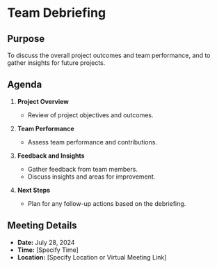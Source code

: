 # Team Debriefing

## Purpose
To discuss the overall project outcomes and team performance, and to gather insights for future projects.

## Agenda
1. **Project Overview**
   - Review of project objectives and outcomes.

2. **Team Performance**
   - Assess team performance and contributions.

3. **Feedback and Insights**
   - Gather feedback from team members.
   - Discuss insights and areas for improvement.

4. **Next Steps**
   - Plan for any follow-up actions based on the debriefing.

## Meeting Details
- **Date:** July 28, 2024
- **Time:** [Specify Time]
- **Location:** [Specify Location or Virtual Meeting Link]